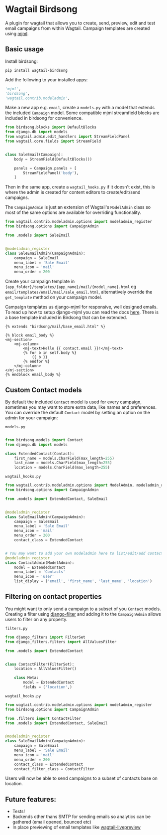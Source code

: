# Wagtail Birdsong

A plugin for wagtail that allows you to create, send, preview, edit and test email campaigns from within Wagtail.
Campaign templates are created using [mjml](https://mjml.io/).

## Basic usage

Install birdsong:

```shell
pip install wagtail-birdsong
```

Add the following to your installed apps:

```python
'mjml',
'birdsong',
'wagtail.contrib.modeladmin',
```

Make a new app e.g. `email`, create a `models.py` with a model that extends the included `Campaign` model. Some compatible mjml streamfield blocks are included in birdsong for convenience.

```python
from birdsong.blocks import DefaultBlocks
from django.db import models
from wagtail.admin.edit_handlers import StreamFieldPanel
from wagtail.core.fields import StreamField


class SaleEmail(Campaign):
    body = StreamField(DefaultBlocks())

    panels = Campaign.panels + [
        StreamFieldPanel('body'),
    ]

```

Then in the same app, create a `wagtail_hooks.py` if it doesn't exist, this is where the admin is created
for content editors to create/edit/send campaigns.

The `CampaignAdmin` is just an extension of Wagtail's `ModelAdmin` class so most of the same options are available for overriding functionality.

```python
from wagtail.contrib.modeladmin.options import modeladmin_register
from birdsong.options import CampaignAdmin

from .models import SaleEmail


@modeladmin_register
class SaleEmailAdmin(CampaignAdmin):
    campaign = SaleEmail
    menu_label = 'Sale Email'
    menu_icon = 'mail'
    menu_order = 200

```

Create your campaign template in `{app_folder}/templates/{app_name}/mail/{model_name}.html` eg `email/templates/email/mail/sale_email.html`,
alternatively override the `get_template` method on your campaign model.

Campaign templates us django-mjml for responsive, well designed emails. To read up how to setup django-mjml you can read the docs [here](https://github.com/liminspace/django-mjml). There is a base template included in Birdsong that can be extended.

```
{% extends "birdsong/mail/base_email.html" %}

{% block email_body %}
<mj-section>
    <mj-column>
        <mj-text>Hello {{ contact.email }}!</mj-text>
        {% for b in self.body %}
            {{ b }}
        {% endfor %}
    </mj-column>
</mj-section>
{% endblock email_body %}
```

## Custom Contact models

By default the included `Contact` model is used for every campaign, sometimes you may want to store extra data, like names and preferences. 
You can override the default `Contact` model by setting an option on the admin for your campaign:

`models.py`
```python

from birdsong.models import Contact
from django.db import models

class ExtendedContact(Contact):
    first_name = models.CharField(max_length=255)
    last_name = models.CharField(max_length=255)
    location = models.CharField(max_length=255)

```

`wagtail_hooks.py`
```python
from wagtail.contrib.modeladmin.options import ModelAdmin, modeladmin_register
from birdsong.options import CampaignAdmin

from .models import ExtendedContact, SaleEmail


@modeladmin_register
class SaleEmailAdmin(CampaignAdmin):
    campaign = SaleEmail
    menu_label = 'Sale Email'
    menu_icon = 'mail'
    menu_order = 200
    contact_class = ExtendedContact


# You may want to add your own modeladmin here to list/edit/add contacts
@modeladmin_register
class ContactAdmin(ModelAdmin):
    model = ExtendedContact
    menu_label = 'Contacts'
    menu_icon = 'user'
    list_diplay = ('email', 'first_name', 'last_name', 'location')

```

## Filtering on contact properties

You might want to only send a campaign to a subset of you `Contact` models. Creating a filter using [django-filter](https://django-filter.readthedocs.io/en/master/) and adding it to the `CampaignAdmin` allows users to filter on any property.

`filters.py`
```python
from django_filters import FilterSet
from django_filters.filters import AllValuesFilter

from .models import ExtendedContact


class ContactFilter(FilterSet):
    location = AllValuesFilter()

    class Meta:
        model = ExtendedContact
        fields = ('location',)
```

`wagtail_hooks.py`
```python
from wagtail.contrib.modeladmin.options import modeladmin_register
from birdsong.options import CampaignAdmin

from .filters import ContactFilter
from .models import ExtendedContact, SaleEmail


@modeladmin_register
class SaleEmailAdmin(CampaignAdmin):
    campaign = SaleEmail
    menu_label = 'Sale Email'
    menu_icon = 'mail'
    menu_order = 200
    contact_class = ExtendedContact
    contact_filter_class = ContactFilter
```

Users will now be able to send campaigns to a subset of contacts base on location.

## Future features:

- Tests!
- Backends other thans SMTP for sending emails so analytics can be gathered (email opened, bounced etc)
- In place previewing of email templates like [wagtail-livepreview](https://github.com/KalobTaulien/wagtail-livepreview)